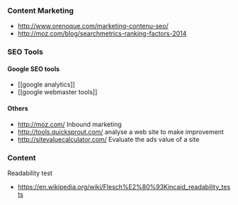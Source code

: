 ### Content Marketing 

* http://www.orenoque.com/marketing-contenu-seo/
* http://moz.com/blog/searchmetrics-ranking-factors-2014




### SEO Tools

#### Google SEO tools 
* [[google analytics]]
* [[google webmaster tools]]

#### Others
* http://moz.com/ Inbound marketing
* http://tools.quicksprout.com/ analyse a web site to make improvement
* http://sitevaluecalculator.com/ Evaluate the ads value of a site

### Content 

Readability test
* https://en.wikipedia.org/wiki/Flesch%E2%80%93Kincaid_readability_tests